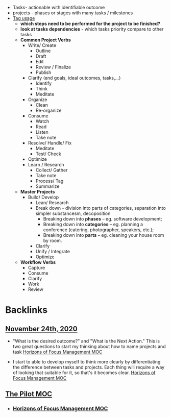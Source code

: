 - Tasks- actionable  with identifiable outcome
- projects - phases or stages with many tasks / milestones
- [Tag usage](<Tag usage.md>)
    - __which steps need to be performed for the project to be finished?__
    - __look at tasks dependencies__ - which tasks priority compare to other tasks
    - **Common Project Verbs**
        - Write/ Create
            - Outline
            - Draft
            - Edit
            - Review / Finalize
            - Publish
        - Clarify (end goals, ideal outcomes, tasks,...)
            - Identify
            - Think
            - Meditate
        - Organize
            - Clean
            - Re-organize
        - Consume
            - Watch
            - Read
            - Listen
            - Take note
        - Resolve/ Handle/ Fix
            - Meditate
            - Test/ Check
        - Optimize
        - Learn / Research
            - Collect/ Gather
            - Take note
            - Process/ Tag
            - Summarize
    - **Master Projects**
        - Build/ Develop
            - Lean/ Research
            - Break down - division into parts of categories, separation into simpler substancesm, decoposition
                - Breaking down into **phases** – eg. software development;
                - Breaking down into **categories** – eg. planning a conference (catering, photographer, speakers, etc.);
                - Breaking down into **parts** – eg. cleaning your house room by room.
            - Clarify
            - Unify / Integrate
            - Optimize
    - **Workflow Verbs**
        - Capture
        - Consume
        - Clarify
        - Work
        - Review

# Backlinks
## [November 24th, 2020](<November 24th, 2020.md>)
- "What is the desired outcome?" and "What is the Next Action." This is two great questions to start my thinking about how to name projects and task [Horizons of Focus Management MOC](<Horizons of Focus Management MOC.md>)

- I start to able to develop myself to think more clearly by differentiating the difference between tasks and projects. Each thing will require a way of looking that suitable for it, so that's it becomes clear.  [Horizons of Focus Management MOC](<Horizons of Focus Management MOC.md>)

## [The Pilot MOC](<The Pilot MOC.md>)
- ### [Horizons of Focus Management MOC](<Horizons of Focus Management MOC.md>)

